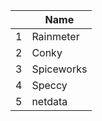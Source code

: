 |   | Name          |
|---|------------|
| 1 | Rainmeter  |
| 2 | Conky      |
| 3 | Spiceworks |
| 4 | Speccy     |
| 5 | netdata    |
